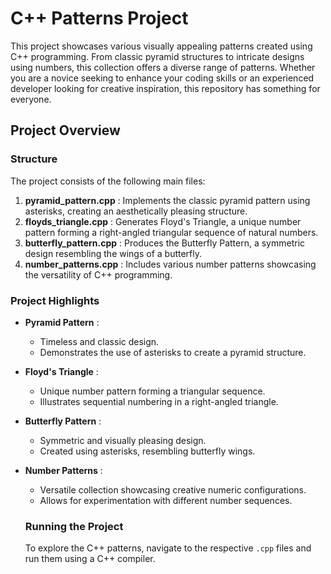 # C++ Patterns Project

This project showcases various visually appealing patterns created using C++ programming. From classic pyramid structures to intricate designs using numbers, this collection offers a diverse range of patterns. Whether you are a novice seeking to enhance your coding skills or an experienced developer looking for creative inspiration, this repository has something for everyone.

## Project Overview

### Structure

The project consists of the following main files:

1. **pyramid_pattern.cpp** : Implements the classic pyramid pattern using asterisks, creating an aesthetically pleasing structure.
2. **floyds_triangle.cpp** : Generates Floyd's Triangle, a unique number pattern forming a right-angled triangular sequence of natural numbers.
3. **butterfly_pattern.cpp** : Produces the Butterfly Pattern, a symmetric design resembling the wings of a butterfly.
4. **number_patterns.cpp** : Includes various number patterns showcasing the versatility of C++ programming.

### Project Highlights

* **Pyramid Pattern** :

  * Timeless and classic design.
  * Demonstrates the use of asterisks to create a pyramid structure.
* **Floyd's Triangle** :

  * Unique number pattern forming a triangular sequence.
  * Illustrates sequential numbering in a right-angled triangle.
* **Butterfly Pattern** :

  * Symmetric and visually pleasing design.
  * Created using asterisks, resembling butterfly wings.
* **Number Patterns** :

  * Versatile collection showcasing creative numeric configurations.
  * Allows for experimentation with different number sequences.

  ### Running the Project

  To explore the C++ patterns, navigate to the respective `.cpp` files and run them using a C++ compiler.
